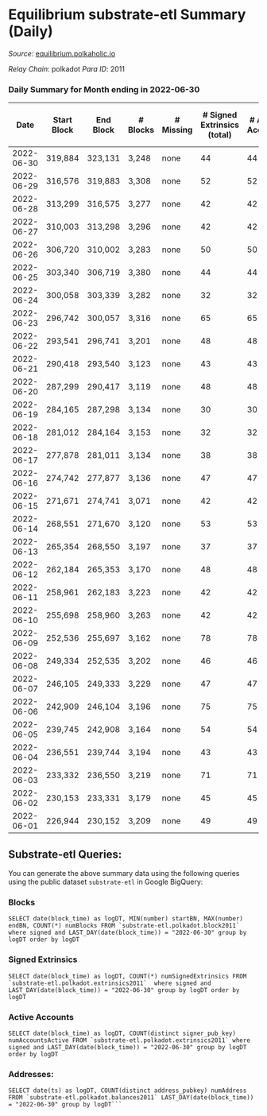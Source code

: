 # Equilibrium substrate-etl Summary (Daily)

_Source_: [equilibrium.polkaholic.io](https://equilibrium.polkaholic.io)

*Relay Chain*: polkadot
*Para ID*: 2011



### Daily Summary for Month ending in 2022-06-30


| Date | Start Block | End Block | # Blocks | # Missing | # Signed Extrinsics (total) | # Active Accounts | # Addresses with Balances | # Events | # Transfers | # XCM Transfers In | # XCM Transfers Out |
| ---- | ----------- | --------- | -------- | --------- | --------------------------- | ----------------- | ------------------------- | -------- | ----------- | ------------------ | ------------------- |
| 2022-06-30 | 319,884 | 323,131 | 3,248 | none | 44 | 44 | 3,836 | 6,705 |   |   |   |
| 2022-06-29 | 316,576 | 319,883 | 3,308 | none | 52 | 52 | 3,826 | 6,863 |   |   |   |
| 2022-06-28 | 313,299 | 316,575 | 3,277 | none | 42 | 42 | 3,816 | 6,731 |   |   |   |
| 2022-06-27 | 310,003 | 313,298 | 3,296 | none | 42 | 42 | 3,810 | 6,805 |   |   |   |
| 2022-06-26 | 306,720 | 310,002 | 3,283 | none | 50 | 50 | 3,796 | 6,785 |   |   |   |
| 2022-06-25 | 303,340 | 306,719 | 3,380 | none | 44 | 44 | 3,787 | 6,972 |   |   |   |
| 2022-06-24 | 300,058 | 303,339 | 3,282 | none | 32 | 32 | 3,775 | 6,728 |   |   |   |
| 2022-06-23 | 296,742 | 300,057 | 3,316 | none | 65 | 65 | 3,770 | 6,922 |   |   |   |
| 2022-06-22 | 293,541 | 296,741 | 3,201 | none | 48 | 48 | 3,753 | 6,624 |   |   |   |
| 2022-06-21 | 290,418 | 293,540 | 3,123 | none | 43 | 43 | 3,743 | 6,464 |   |   |   |
| 2022-06-20 | 287,299 | 290,417 | 3,119 | none | 48 | 48 | 3,728 | 6,438 |   |   |   |
| 2022-06-19 | 284,165 | 287,298 | 3,134 | none | 30 | 30 | 3,587 | 6,410 |   |   |   |
| 2022-06-18 | 281,012 | 284,164 | 3,153 | none | 32 | 32 | 3,580 | 6,463 |   |   |   |
| 2022-06-17 | 277,878 | 281,011 | 3,134 | none | 38 | 38 | 3,573 | 6,464 |   |   |   |
| 2022-06-16 | 274,742 | 277,877 | 3,136 | none | 47 | 47 | 3,564 | 6,479 |   |   |   |
| 2022-06-15 | 271,671 | 274,741 | 3,071 | none | 42 | 42 | 3,556 | 6,350 |   |   |   |
| 2022-06-14 | 268,551 | 271,670 | 3,120 | none | 53 | 53 | 3,546 | 6,483 |   |   |   |
| 2022-06-13 | 265,354 | 268,550 | 3,197 | none | 37 | 37 | 3,537 | 6,569 |   |   |   |
| 2022-06-12 | 262,184 | 265,353 | 3,170 | none | 48 | 48 | 3,533 | 6,582 |   |   |   |
| 2022-06-11 | 258,961 | 262,183 | 3,223 | none | 42 | 42 | 3,515 | 6,646 |   |   |   |
| 2022-06-10 | 255,698 | 258,960 | 3,263 | none | 42 | 42 | 3,507 | 6,721 |   |   |   |
| 2022-06-09 | 252,536 | 255,697 | 3,162 | none | 78 | 78 | 3,493 | 6,707 |   |   |   |
| 2022-06-08 | 249,334 | 252,535 | 3,202 | none | 46 | 46 | 3,466 | 6,626 |   |   |   |
| 2022-06-07 | 246,105 | 249,333 | 3,229 | none | 47 | 47 | 3,394 | 6,679 |   |   |   |
| 2022-06-06 | 242,909 | 246,104 | 3,196 | none | 75 | 75 | 3,385 | 6,762 |   |   |   |
| 2022-06-05 | 239,745 | 242,908 | 3,164 | none | 54 | 54 | 3,364 | 6,582 |   |   |   |
| 2022-06-04 | 236,551 | 239,744 | 3,194 | none | 43 | 43 | 3,349 | 6,602 |   |   |   |
| 2022-06-03 | 233,332 | 236,550 | 3,219 | none | 71 | 71 | 3,335 | 14,612 |   |   |   |
| 2022-06-02 | 230,153 | 233,331 | 3,179 | none | 45 | 45 | 840 | 6,575 |   |   |   |
| 2022-06-01 | 226,944 | 230,152 | 3,209 | none | 49 | 49 | 824 | 6,653 |   |   |   |

## Substrate-etl Queries:
You can generate the above summary data using the following queries using the public dataset `substrate-etl` in Google BigQuery:


### Blocks
```
SELECT date(block_time) as logDT, MIN(number) startBN, MAX(number) endBN, COUNT(*) numBlocks FROM `substrate-etl.polkadot.block2011`  where signed and LAST_DAY(date(block_time)) = "2022-06-30" group by logDT order by logDT
```


### Signed Extrinsics
```
SELECT date(block_time) as logDT, COUNT(*) numSignedExtrinsics FROM `substrate-etl.polkadot.extrinsics2011`  where signed and LAST_DAY(date(block_time)) = "2022-06-30" group by logDT order by logDT
```


### Active Accounts
```
SELECT date(block_time) as logDT, COUNT(distinct signer_pub_key) numAccountsActive FROM `substrate-etl.polkadot.extrinsics2011` where signed and LAST_DAY(date(block_time)) = "2022-06-30" group by logDT order by logDT
```


### Addresses:
```
SELECT date(ts) as logDT, COUNT(distinct address_pubkey) numAddress FROM `substrate-etl.polkadot.balances2011` LAST_DAY(date(block_time)) = "2022-06-30" group by logDT```

